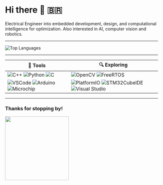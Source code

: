 # Hi there 👋 🇧🇷

Electrical Engineer into embedded development, design, and computational intelligence for optimization. Also interested in AI, computer vision and robotics.

---

![Top Languages](https://github-readme-stats.vercel.app/api/top-langs/?username=xLowZ&layout=compact&theme=radical)

---

<!-- ## 🚀 Tools 
- ![C++](https://img.shields.io/badge/-C++-00599C?style=flat-square&logo=c%2B%2B&logoColor=white)
![Python](https://img.shields.io/badge/-Python-3776AB?style=flat-square&logo=python&logoColor=white)
![C](https://img.shields.io/badge/-C-00599C?style=flat-square&logo=c&logoColor=white)

- ![VSCode](https://img.shields.io/badge/VSCode-007ACC?style=flat-square&logo=visual-studio-code&logoColor=white) ![Arduino](https://img.shields.io/badge/Arduino-00979D?style=flat-square&logo=arduino&logoColor=white) ![Microchip](https://img.shields.io/badge/Microchip-Studio-CC0000?style=flat-square&logo=microchip-technology&logoColor=white)  
<!-- ![MikroC](https://img.shields.io/badge/MikroC-00599C?style=flat-square&logo=mikroelektronika&logoColor=white) -->

<!--## 🔍 Exploring

- ![OpenCV](https://img.shields.io/badge/OpenCV-5C3EE8?style=flat-square&logo=opencv&logoColor=white) ![FreeRTOS](https://img.shields.io/badge/FreeRTOS-003366?style=flat-square&logo=freertos&logoColor=white)
  
- ![PlatformIO](https://img.shields.io/badge/PlatformIO-FF6600?style=flat-square&logo=platformio&logoColor=white) ![STM32CubeIDE](https://img.shields.io/badge/STM32CubeIDE-03234B?style=flat-square&logo=stmicroelectronics&logoColor=white) ![Visual Studio](https://img.shields.io/badge/Visual%20Studio-5C2D91?style=flat-square&logo=visualstudio&logoColor=white) -->

| 🚀 Tools  | 🔍 Exploring |
|-----------|-------------|
| ![C++](https://img.shields.io/badge/-C++-00599C?style=flat-square&logo=c%2B%2B&logoColor=white) ![Python](https://img.shields.io/badge/-Python-3776AB?style=flat-square&logo=python&logoColor=white) ![C](https://img.shields.io/badge/-C-00599C?style=flat-square&logo=c&logoColor=white) | ![OpenCV](https://img.shields.io/badge/OpenCV-5C3EE8?style=flat-square&logo=opencv&logoColor=white) ![FreeRTOS](https://img.shields.io/badge/FreeRTOS-003366?style=flat-square&logo=freertos&logoColor=white) |
| ![VSCode](https://img.shields.io/badge/VSCode-007ACC?style=flat-square&logo=visual-studio-code&logoColor=white) ![Arduino](https://img.shields.io/badge/Arduino-00979D?style=flat-square&logo=arduino&logoColor=white) ![Microchip](https://img.shields.io/badge/Microchip-Studio-CC0000?style=flat-square&logo=microchip-technology&logoColor=white) | ![PlatformIO](https://img.shields.io/badge/PlatformIO-FF6600?style=flat-square&logo=platformio&logoColor=white) ![STM32CubeIDE](https://img.shields.io/badge/STM32CubeIDE-03234B?style=flat-square&logo=stmicroelectronics&logoColor=white) ![Visual Studio](https://img.shields.io/badge/Visual%20Studio-5C2D91?style=flat-square&logo=visualstudio&logoColor=white) |

---

### Thanks for stopping by! 

<img src="https://media1.tenor.com/m/wnrR1sonnbMAAAAd/cats.gif" width="210"/>

